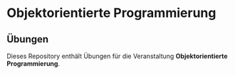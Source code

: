 
# Objektorientierte Programmierung 

## Übungen

Dieses Repository enthält Übungen für die Veranstaltung **Objektorientierte Programmierung**.
